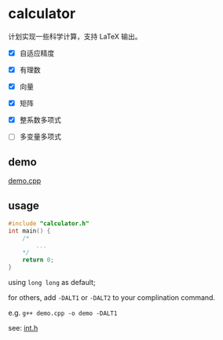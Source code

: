 # calculator

计划实现一些科学计算，支持 LaTeX 输出。

- [x] 自适应精度

- [x] 有理数

- [x] 向量

- [x] 矩阵

- [x] 整系数多项式

- [ ] 多变量多项式

## demo

[demo.cpp](demo.cpp)

## usage

```cpp
#include "calculator.h"
int main() {
    /*
        ...
    */
    return 0;
}
```

using `long long` as default;

for others, add `-DALT1` or `-DALT2` to your complination command.

e.g. `g++ demo.cpp -o demo -DALT1`

see: [int.h](int.h)
